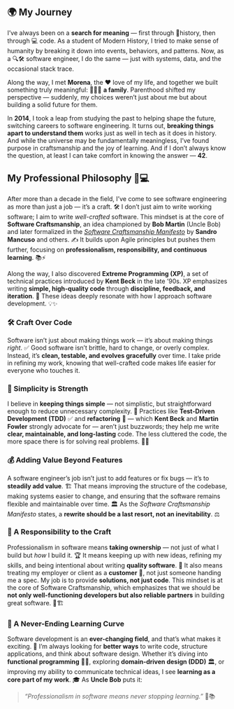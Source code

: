 ## 🌍 My Journey  

I’ve always been on a **search for meaning** — first through 📜history, then through 💻 code. As a student of Modern History, I tried to make sense of humanity by breaking it down into events, behaviors, and patterns. Now, as a 🔍🛠 software engineer, I do the same — just with systems, data, and the occasional stack trace.

Along the way, I met **Morena**, the ❤️ love of my life, and together we built something truly meaningful: 👨‍👩‍👦 **a family**. Parenthood shifted my perspective — suddenly, my choices weren’t just about me but about building a solid future for them.

In **2014**, I took a leap from studying the past to helping shape the future, switching careers to software engineering. It turns out, **breaking things apart to understand them** works just as well in tech as it does in history. And while the universe may be fundamentally meaningless, I’ve found purpose in craftsmanship and the joy of learning. And if I don’t always know the question, at least I can take comfort in knowing the answer — **42**.  

## My Professional Philosophy 🚀💻  

After more than a decade in the field, I’ve come to see software engineering as more than just a job — it’s a craft. 🛠️ I don’t just aim to write working software; I aim to write *well-crafted* software. This mindset is at the core of **Software Craftsmanship**, an idea championed by **Bob Martin** (Uncle Bob) and later formalized in the [*Software Craftsmanship Manifesto*](https://manifesto.softwarecraftsmanship.org/) by **Sandro Mancuso** and others. ✍️ It builds upon Agile principles but pushes them further, focusing on **professionalism, responsibility, and continuous learning**. 📚⚡

Along the way, I also discovered **Extreme Programming (XP)**, a set of technical practices introduced by **Kent Beck** in the late ’90s. XP emphasizes writing **simple, high-quality code** through **discipline, feedback, and iteration**. 🔄 These ideas deeply resonate with how I approach software development. 💡✨  

### 🛠️ Craft Over Code
Software isn’t just about making things work — it’s about making things *right*. ✅ Good software isn’t brittle, hard to change, or overly complex. Instead, it’s **clean, testable, and evolves gracefully** over time. I take pride in refining my work, knowing that well-crafted code makes life easier for everyone who touches it.

### 🎯 Simplicity is Strength
I believe in **keeping things simple** — not simplistic, but straightforward enough to reduce unnecessary complexity. 🤯 Practices like **Test-Driven Development (TDD)** ✅ and **refactoring** 🧼 — which **Kent Beck** and **Martin Fowler** strongly advocate for — aren’t just buzzwords; they help me write **clear, maintainable, and long-lasting** code. The less cluttered the code, the more space there is for solving real problems. 🧩💡

### 💰 Adding Value Beyond Features
A software engineer’s job isn’t just to add features or fix bugs — it’s to **steadily add value**. 🏗️ That means improving the structure of the codebase, making systems easier to change, and ensuring that the software remains flexible and maintainable over time. 🏛️ As the *Software Craftsmanship Manifesto* states, a **rewrite should be a last resort, not an inevitability**. ⚖️

### 🤝 A Responsibility to the Craft
Professionalism in software means **taking ownership** — not just of what I build but *how* I build it. 🏆 It means keeping up with new ideas, refining my skills, and being intentional about writing **quality software**. 🧠 It also means treating my employer or client as a **customer** 🤵, not just someone handing me a spec. My job is to provide **solutions, not just code**. This mindset is at the core of Software Craftsmanship, which emphasizes that we should be **not only well-functioning developers but also reliable partners** in building great software. 🎨🏗️

### 🔄 A Never-Ending Learning Curve
Software development is an **ever-changing field**, and that’s what makes it exciting. 🚀 I’m always looking for **better ways** to write code, structure applications, and think about software design. Whether it’s diving into **functional programming** 🧑‍💻, exploring **domain-driven design (DDD)** 🏛️, or improving my ability to communicate technical ideas, I see **learning as a core part of my work**. 🎓 As **Uncle Bob** puts it:  

> *“Professionalism in software means never stopping learning.”* 🎯📚 
